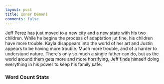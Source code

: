 ```yaml
---
layout: post
title: Inner Demons
comments: false
---
```


Jeff Perez has just moved to a new city and a new state with his two children.  While he begins the process of adaptation jut fine, his children have more trouble.  Kayla disappears into the world of her art and Justin appears to be having more trouble.  Much more trouble, and of a harder to understand nature.  There's only so much a single father can do, but as the world around them gets more and more horrifying, Jeff finds himself doing everything in his power to keep his family safe.

### Word Count Stats

<div id="wcgraph" data-goal="50000"></div>
<script src="/js/d3.min.js"></script>
<script src="/js/wcgraph.js"></script>
